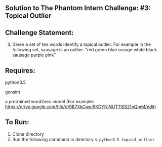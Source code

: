 ## Solution to The Phantom Intern Challenge: #3: Topical Outlier

## Challenge Statement:
3. Given a set of ten words identify a topical outlier. For example in the following set, sausage is an outlier: “red green blue orange white black sausage purple pink”

## Requires: 

python3.5 

gensim

a pretrained word2vec model (For example: https://drive.google.com/file/d/0B7XkCwpI5KDYNlNUTTlSS21pQmM/edit)

## To Run:
1. Clone directory
2. Run the following command in directory
```$ python3.5 topical_outlier```



